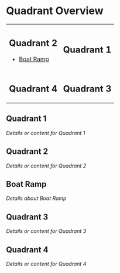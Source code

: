 # Quadrant Overview

<table>
  <tr>
    <td>
      <h2 id="quadrant-2">Quadrant 2</h2>
      <ul>
        <li><a href="#boat-ramp">Boat Ramp</a></li>
      </ul>
    </td>
    <td>
      <h2 id="quadrant-1">Quadrant 1</h2>
    </td>
  </tr>
  <tr>
    <td>
      <h2 id="quadrant-4">Quadrant 4</h2>
    </td>
    <td>
      <h2 id="quadrant-3">Quadrant 3</h2>
    </td>
  </tr>
</table>

## Quadrant 1
*Details or content for Quadrant 1*

## Quadrant 2
*Details or content for Quadrant 2*

## Boat Ramp
*Details about Boat Ramp*

## Quadrant 3
*Details or content for Quadrant 3*

## Quadrant 4
*Details or content for Quadrant 4*
